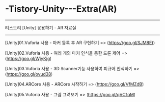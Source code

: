 # -Tistory-Unity---Extra(AR)

-----------------------------------

티스토리 [Unity] 응용하기 - AR 자료실

-----------------------------------

[Unity]01.Vuforia 사용 - 마커 등록 후 AR 구현하기 => (https://goo.gl/SJM8Et)

[Unity]02.Vuforia 사용 - 여러 개의 마커 인식을 통한 드론 제어 => (https://goo.gl/WjyKjg)

[Unity]03.Vuforia 사용 - 3D Scanner기능 사용하여 피규어 인식하기 => (https://goo.gl/ovud38)

[Unity]04.ARCore 사용 - ARCore 시작하기 => (https://goo.gl/VfMZdB)

[Unity]05.Vuforia 사용 - 그림 그려보기 => (https://goo.gl/qVC1qM)
